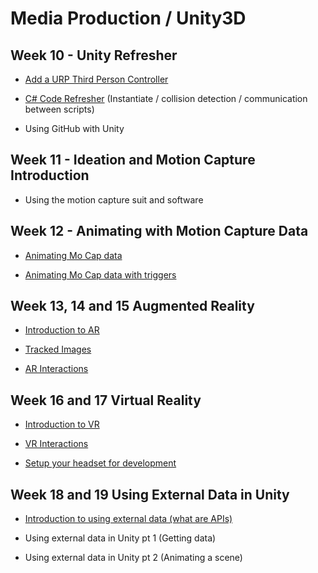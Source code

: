 # Media Production / Unity3D

## Week 10 -  Unity Refresher

 - [Add a URP Third Person Controller](https://uwetom.github.io/media-production-worksheets/wk10-unity-refresher/) 
 
 - [C# Code Refresher](https://uwetom.github.io/media-production-worksheets/wk10-unity-refresher/code-refresher.html) (Instantiate / collision detection / communication between scripts)
 - Using GitHub with Unity

## Week 11 - Ideation and Motion Capture Introduction
- Using the motion capture suit and software
 
## Week 12 - Animating with Motion Capture Data

- [Animating Mo Cap data](https://uwetom.github.io/media-production-worksheets/wk12-animating-mocap-data/)

- [Animating Mo Cap data with triggers](https://uwetom.github.io/media-production-worksheets/wk12-animating-mocap-data/triggers.html)

## Week 13, 14 and 15 Augmented Reality

- [Introduction to AR](https://uwetom.github.io/media-production-worksheets/wk13-unity-ar-introduction/)
- [Tracked Images](https://uwetom.github.io/media-production-worksheets/wk13-unity-ar-introduction/worksheet2.html)

- [AR Interactions](https://uwetom.github.io/media-production-worksheets/wk14-unity-ar-interactions/)

## Week 16 and 17 Virtual Reality

 - [Introduction to VR](https://uwetom.github.io/media-production-worksheets/wk17-vr-introduction)
 
- [VR Interactions](https://uwetom.github.io/media-production-worksheets/wk18-more-vr)

- [Setup your headset for development](https://uwetom.github.io/media-production-worksheets/wk18b-setup-headset)

## Week 18 and 19 Using External Data in Unity

 - [Introduction to using external data (what are APIs)](https://uwetom.github.io/media-production-worksheets/wk-intro-external-data/)
 
 - Using external data in Unity pt 1 (Getting data)

- Using external data in Unity pt 2 (Animating a scene)
 

<!--stackedit_data:
eyJoaXN0b3J5IjpbMjExMTQzMzYxMiwxMzI4NDI3MDQsLTM4OD
YyMjM2MywtMTA5NjIwODkyMSwxMjIxMDczNDIxLC0yMDU2NzE1
MDU0LDEyMzQ2MjUwMDUsMTAyMjcwNzI3NSw2NTg0NDI0MywtOD
MzMjg4MzJdfQ==
-->